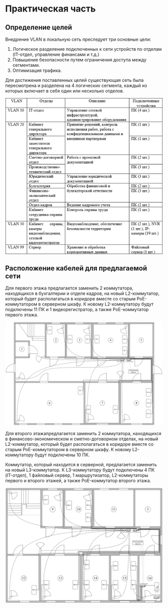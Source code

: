 # Практическая часть
## Определение целей

Внедрение VLAN в локальную сеть преследует три основные цели:
1.	Логическое разделение подключенных к сети устройств по отделам (IT-отдел, управление финансами и т.д.)
2.	Повышение безопасности путем ограничения доступа между сегментами.
3.	Оптимизация трафика.

Для достижения поставленных целей существующая сеть была пересмотрена и разделена на 4 логических сегмента, каждый из которых включает в себя один или несколько отделов.

![](pics/vlan.png)

## Расположение кабелей для предлагаемой сети

Для первого этажа предлагается заменить 2 коммутатора, находящихся в бухгалтерии и отделе кадров, на новый L2-коммутатор, который будет располагаться в коридоре вместе со старым PoE-коммутатором в серверном шкафу. К новому L2-коммутатору будут подключены 11 ПК и 1 видеорегистратор, а также PoE-коммутатор первого этажа.

![](pics/floor1_new.png)

Для второго этажапредлагается заменить 2 коммутатора, находящихся в финансово-экономическом и сметно-договорном отделах, на новый L2-коммутатор, который будет располагаться в коридоре вместе со старым PoE-коммутатором в серверном шкафу. К новому L2-коммутатору будут подключены 10 ПК.

Коммутатор, который находится в серверной, предлагается заменить на новый L3-коммутатор. К L3-коммутатору будут подключены 4 ПК (IT-отдел), 1 файловый сервер, 1 маршрутизатор, L2-коммутаторы первого и второго этажей, а также PoE-коммутатор второго этажа.

![](pics/floor2_new.png)
